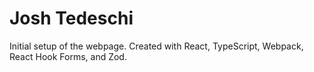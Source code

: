 # Josh Tedeschi

Initial setup of the webpage.  Created with React, TypeScript, Webpack, React Hook Forms, and Zod.




